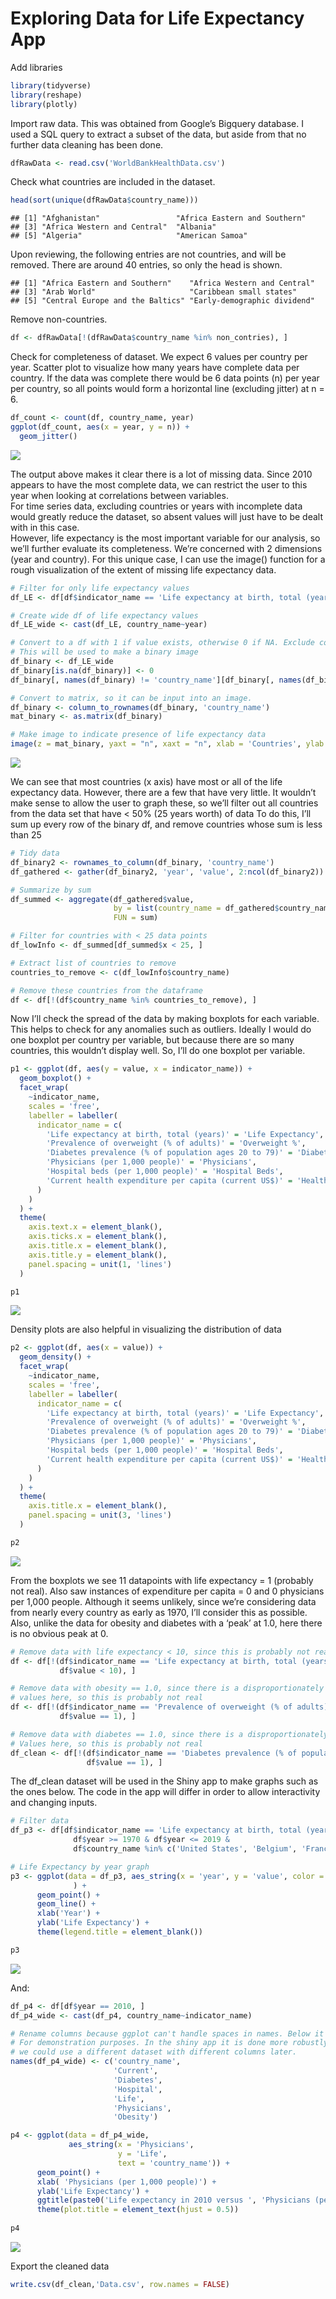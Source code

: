 # Exploring Data for Life Expectancy App

Add libraries

``` r
library(tidyverse)
library(reshape)
library(plotly)
```

Import raw data. This was obtained from Google’s Bigquery database. I used a SQL query to extract a subset of the data, but aside from that no further data cleaning has been done.

``` r
dfRawData <- read.csv('WorldBankHealthData.csv')
```

Check what countries are included in the dataset.

``` r
head(sort(unique(dfRawData$country_name)))
```

```         
## [1] "Afghanistan"                 "Africa Eastern and Southern"
## [3] "Africa Western and Central"  "Albania"                    
## [5] "Algeria"                     "American Samoa"
```

Upon reviewing, the following entries are not countries, and will be removed. There are around 40 entries, so only the head is shown.

```         
## [1] "Africa Eastern and Southern"    "Africa Western and Central"    
## [3] "Arab World"                     "Caribbean small states"        
## [5] "Central Europe and the Baltics" "Early-demographic dividend"
```

Remove non-countries.

``` r
df <- dfRawData[!(dfRawData$country_name %in% non_contries), ]
```

Check for completeness of dataset. We expect 6 values per country per year. Scatter plot to visualize how many years have complete data per country. If the data was complete there would be 6 data points (n) per year per country, so all points would form a horizontal line (excluding jitter) at n = 6.

``` r
df_count <- count(df, country_name, year)
ggplot(df_count, aes(x = year, y = n)) +
  geom_jitter()
```

![](clean_data_files/figure-gfm/unnamed-chunk-6-1.png)<!-- -->

The output above makes it clear there is a lot of missing data. Since 2010 appears to have the most complete data, we can restrict the user to this year when looking at correlations between variables.\
For time series data, excluding countries or years with incomplete data would greatly reduce the dataset, so absent values will just have to be dealt with in this case.\
However, life expectancy is the most important variable for our analysis, so we’ll further evaluate its completeness. We’re concerned with 2 dimensions (year and country). For this unique case, I can use the image() function for a rough visualization of the extent of missing life expectancy data.

``` r
# Filter for only life expectancy values
df_LE <- df[df$indicator_name == 'Life expectancy at birth, total (years)', ]

# Create wide df of life expectancy values
df_LE_wide <- cast(df_LE, country_name~year)

# Convert to a df with 1 if value exists, otherwise 0 if NA. Exclude country_name column
# This will be used to make a binary image
df_binary <- df_LE_wide
df_binary[is.na(df_binary)] <- 0
df_binary[, names(df_binary) != 'country_name'][df_binary[, names(df_binary) != 'country_name'] > 0] <- 1

# Convert to matrix, so it can be input into an image.
df_binary <- column_to_rownames(df_binary, 'country_name')
mat_binary <- as.matrix(df_binary)

# Make image to indicate presence of life expectancy data
image(z = mat_binary, yaxt = "n", xaxt = "n", xlab = 'Countries', ylab = 'Year')
```

![](clean_data_files/figure-gfm/unnamed-chunk-7-1.png)<!-- -->

We can see that most countries (x axis) have most or all of the life expectancy data. However, there are a few that have very little. It wouldn’t make sense to allow the user to graph these, so we’ll filter out all countries from the data set that have \< 50% (25 years worth) of data To do this, I’ll sum up every row of the binary df, and remove countries whose sum is less than 25

``` r
# Tidy data
df_binary2 <- rownames_to_column(df_binary, 'country_name')
df_gathered <- gather(df_binary2, 'year', 'value', 2:ncol(df_binary2))

# Summarize by sum
df_summed <- aggregate(df_gathered$value, 
                       by = list(country_name = df_gathered$country_name), 
                       FUN = sum)

# Filter for countries with < 25 data points
df_lowInfo <- df_summed[df_summed$x < 25, ]

# Extract list of countries to remove
countries_to_remove <- c(df_lowInfo$country_name)

# Remove these countries from the dataframe
df <- df[!(df$country_name %in% countries_to_remove), ]
```

Now I’ll check the spread of the data by making boxplots for each variable. This helps to check for any anomalies such as outliers. Ideally I would do one boxplot per country per variable, but because there are so many countries, this wouldn’t display well. So, I’ll do one boxplot per variable.

``` r
p1 <- ggplot(df, aes(y = value, x = indicator_name)) +
  geom_boxplot() +
  facet_wrap(
    ~indicator_name, 
    scales = 'free',
    labeller = labeller(
      indicator_name = c(
        'Life expectancy at birth, total (years)' = 'Life Expectancy',
        'Prevalence of overweight (% of adults)' = 'Overweight %',
        'Diabetes prevalence (% of population ages 20 to 79)' = 'Diabetes %',
        'Physicians (per 1,000 people)' = 'Physicians',
        'Hospital beds (per 1,000 people)' = 'Hospital Beds',
        'Current health expenditure per capita (current US$)' = 'Health Expenditure'
      )
    )
  ) +
  theme(
    axis.text.x = element_blank(),
    axis.ticks.x = element_blank(),
    axis.title.x = element_blank(),
    axis.title.y = element_blank(),
    panel.spacing = unit(1, 'lines')
  )

p1
```

![](clean_data_files/figure-gfm/unnamed-chunk-9-1.png)<!-- -->

Density plots are also helpful in visualizing the distribution of data

``` r
p2 <- ggplot(df, aes(x = value)) +
  geom_density() +
  facet_wrap(
    ~indicator_name, 
    scales = 'free',
    labeller = labeller(
      indicator_name = c(
        'Life expectancy at birth, total (years)' = 'Life Expectancy',
        'Prevalence of overweight (% of adults)' = 'Overweight %',
        'Diabetes prevalence (% of population ages 20 to 79)' = 'Diabetes %',
        'Physicians (per 1,000 people)' = 'Physicians',
        'Hospital beds (per 1,000 people)' = 'Hospital Beds',
        'Current health expenditure per capita (current US$)' = 'Health Expenditure'
      )
    )
  ) +
  theme(
    axis.title.x = element_blank(),
    panel.spacing = unit(3, 'lines')
  )

p2
```

![](clean_data_files/figure-gfm/unnamed-chunk-10-1.png)<!-- -->

From the boxplots we see 11 datapoints with life expectancy = 1 (probably not real). Also saw instances of expenditure per capita = 0 and 0 physicians per 1,000 people. Although it seems unlikely, since we’re considering data from nearly every country as early as 1970, I’ll consider this as possible. Also, unlike the data for obesity and diabetes with a ‘peak’ at 1.0, here there is no obvious peak at 0.

``` r
# Remove data with life expectancy < 10, since this is probably not real
df <- df[!(df$indicator_name == 'Life expectancy at birth, total (years)' &
           df$value < 10), ]

# Remove data with obesity == 1.0, since there is a disproportionately high amount of 
# values here, so this is probably not real
df <- df[!(df$indicator_name == 'Prevalence of overweight (% of adults)' &
           df$value == 1), ]

# Remove data with diabetes == 1.0, since there is a disproportionately high amount of 
# Values here, so this is probably not real
df_clean <- df[!(df$indicator_name == 'Diabetes prevalence (% of population ages 20 to 79)' &
                 df$value == 1), ]
```

The df_clean dataset will be used in the Shiny app to make graphs such as the ones below. The code in the app will differ in order to allow interactivity and changing inputs.

``` r
# Filter data
df_p3 <- df[df$indicator_name == 'Life expectancy at birth, total (years)' &
              df$year >= 1970 & df$year <= 2019 &
              df$country_name %in% c('United States', 'Belgium', 'France'), ]

# Life Expectancy by year graph
p3 <- ggplot(data = df_p3, aes_string(x = 'year', y = 'value', color = 'country_name') 
              ) +
      geom_point() +
      geom_line() +
      xlab('Year') +
      ylab('Life Expectancy') +
      theme(legend.title = element_blank()) 

p3
```

![](clean_data_files/figure-gfm/unnamed-chunk-12-1.png)<!-- -->

And:

``` r
df_p4 <- df[df$year == 2010, ]
df_p4_wide <- cast(df_p4, country_name~indicator_name)

# Rename columns because ggplot can't handle spaces in names. Below it is done manually.
# For demonstration purposes. In the shiny app it is done more robustly so that
# we could use a different dataset with different columns later.
names(df_p4_wide) <- c('country_name',
                       'Current',
                       'Diabetes',
                       'Hospital',
                       'Life',
                       'Physicians',
                       'Obesity')

p4 <- ggplot(data = df_p4_wide, 
             aes_string(x = 'Physicians', 
                        y = 'Life',
                        text = 'country_name')) +
      geom_point() +
      xlab( 'Physicians (per 1,000 people)') +
      ylab('Life Expectancy') +
      ggtitle(paste0('Life expectancy in 2010 versus ', 'Physicians (per 1,000 people)')) +
      theme(plot.title = element_text(hjust = 0.5))
    
p4
```

![](clean_data_files/figure-gfm/unnamed-chunk-13-1.png)<!-- -->

Export the cleaned data

``` r
write.csv(df_clean,'Data.csv', row.names = FALSE)
```
